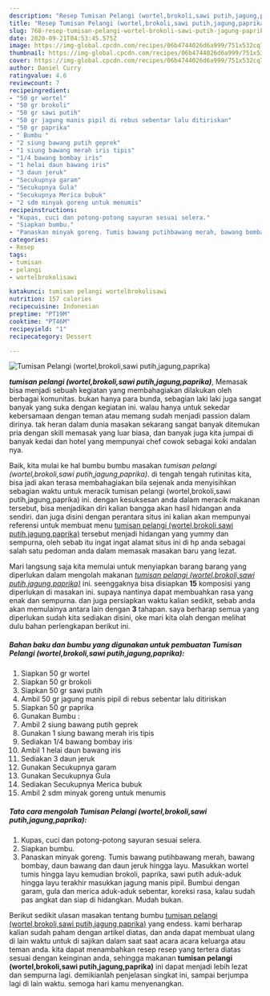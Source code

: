 ```yaml
---
description: "Resep Tumisan Pelangi (wortel,brokoli,sawi putih,jagung,paprika), Menggugah Selera"
title: "Resep Tumisan Pelangi (wortel,brokoli,sawi putih,jagung,paprika), Menggugah Selera"
slug: 768-resep-tumisan-pelangi-wortel-brokoli-sawi-putih-jagung-paprika-menggugah-selera
date: 2020-09-21T04:53:45.575Z
image: https://img-global.cpcdn.com/recipes/06b4744026d6a999/751x532cq70/tumisan-pelangi-wortelbrokolisawi-putihjagungpaprika-foto-resep-utama.jpg
thumbnail: https://img-global.cpcdn.com/recipes/06b4744026d6a999/751x532cq70/tumisan-pelangi-wortelbrokolisawi-putihjagungpaprika-foto-resep-utama.jpg
cover: https://img-global.cpcdn.com/recipes/06b4744026d6a999/751x532cq70/tumisan-pelangi-wortelbrokolisawi-putihjagungpaprika-foto-resep-utama.jpg
author: Daniel Curry
ratingvalue: 4.6
reviewcount: 7
recipeingredient:
- "50 gr wortel"
- "50 gr brokoli"
- "50 gr sawi putih"
- "50 gr jagung manis pipil di rebus sebentar lalu ditiriskan"
- "50 gr paprika"
- " Bumbu "
- "2 siung bawang putih geprek"
- "1 siung bawang merah iris tipis"
- "1/4 bawang bombay iris"
- "1 helai daun bawang iris"
- "3 daun jeruk"
- "Secukupnya garam"
- "Secukupnya Gula"
- "Secukupnya Merica bubuk"
- "2 sdm minyak goreng untuk menumis"
recipeinstructions:
- "Kupas, cuci dan potong-potong sayuran sesuai selera."
- "Siapkan bumbu."
- "Panaskan minyak goreng. Tumis bawang putihbawang merah, bawang bombay, daun bawang dan daun jeruk hingga layu. Masukkan wortel tumis hingga layu kemudian brokoli, paprika, sawi putih aduk-aduk hingga layu terakhir masukkan jagung manis pipil. Bumbui dengan garam, gula dan merica aduk-aduk sebentar, koreksi rasa, kalau sudah pas angkat dan siap di hidangkan. Mudah bukan."
categories:
- Resep
tags:
- tumisan
- pelangi
- wortelbrokolisawi

katakunci: tumisan pelangi wortelbrokolisawi 
nutrition: 157 calories
recipecuisine: Indonesian
preptime: "PT19M"
cooktime: "PT46M"
recipeyield: "1"
recipecategory: Dessert

---
```



![Tumisan Pelangi (wortel,brokoli,sawi putih,jagung,paprika)](https://img-global.cpcdn.com/recipes/06b4744026d6a999/751x532cq70/tumisan-pelangi-wortelbrokolisawi-putihjagungpaprika-foto-resep-utama.jpg)

<b><i>tumisan pelangi (wortel,brokoli,sawi putih,jagung,paprika)</i></b>, Memasak bisa menjadi sebuah kegiatan yang membahagiakan dilakukan oleh berbagai komunitas. bukan hanya para bunda, sebagian laki laki juga sangat banyak yang suka dengan kegiatan ini. walau hanya untuk sekedar kebersamaan dengan teman atau memang sudah menjadi passion dalam dirinya. tak heran dalam dunia masakan sekarang sangat banyak ditemukan pria dengan skill memasak yang luar biasa, dan banyak juga kita jumpai di banyak kedai dan hotel yang mempunyai chef cowok sebagai koki andalan nya.

Baik, kita mulai ke hal bumbu bumbu masakan <i>tumisan pelangi (wortel,brokoli,sawi putih,jagung,paprika)</i>. di tengah tengah rutinitas kita, bisa jadi akan terasa membahagiakan bila sejenak anda menyisihkan sebagian waktu untuk meracik tumisan pelangi (wortel,brokoli,sawi putih,jagung,paprika) ini. dengan kesuksesan anda dalam meracik makanan tersebut, bisa menjadikan diri kalian bangga akan hasil hidangan anda sendiri. dan juga disini dengan perantara situs ini kalian akan mempunyai referensi untuk membuat menu <u>tumisan pelangi (wortel,brokoli,sawi putih,jagung,paprika)</u> tersebut menjadi hidangan yang yummy dan sempurna, oleh sebab itu ingat ingat alamat situs ini di hp anda sebagai salah satu pedoman anda dalam memasak masakan baru yang lezat.




Mari langsung saja kita memulai untuk menyiapkan barang barang yang diperlukan dalam mengolah makanan <u><i>tumisan pelangi (wortel,brokoli,sawi putih,jagung,paprika)</i></u> ini. seenggaknya bisa disiapkan <b>15</b> komposisi yang diperlukan di masakan ini. supaya nantinya dapat membuahkan rasa yang enak dan sempurna. dan juga persiapkan waktu kalian sedikit, sebab anda akan memulainya antara lain dengan <b>3</b> tahapan. saya berharap semua yang diperlukan sudah kita sediakan disini, oke mari kita olah dengan melihat dulu bahan perlengkapan berikut ini.

<!--inarticleads1-->

##### Bahan baku dan bumbu yang digunakan untuk pembuatan Tumisan Pelangi (wortel,brokoli,sawi putih,jagung,paprika):

1. Siapkan 50 gr wortel
1. Siapkan 50 gr brokoli
1. Siapkan 50 gr sawi putih
1. Ambil 50 gr jagung manis pipil di rebus sebentar lalu ditiriskan
1. Siapkan 50 gr paprika
1. Gunakan  Bumbu :
1. Ambil 2 siung bawang putih geprek
1. Gunakan 1 siung bawang merah iris tipis
1. Sediakan 1/4 bawang bombay iris
1. Ambil 1 helai daun bawang iris
1. Sediakan 3 daun jeruk
1. Gunakan Secukupnya garam
1. Gunakan Secukupnya Gula
1. Sediakan Secukupnya Merica bubuk
1. Ambil 2 sdm minyak goreng untuk menumis




<!--inarticleads2-->

##### Tata cara mengolah Tumisan Pelangi (wortel,brokoli,sawi putih,jagung,paprika):

1. Kupas, cuci dan potong-potong sayuran sesuai selera.
1. Siapkan bumbu.
1. Panaskan minyak goreng. Tumis bawang putihbawang merah, bawang bombay, daun bawang dan daun jeruk hingga layu. Masukkan wortel tumis hingga layu kemudian brokoli, paprika, sawi putih aduk-aduk hingga layu terakhir masukkan jagung manis pipil. Bumbui dengan garam, gula dan merica aduk-aduk sebentar, koreksi rasa, kalau sudah pas angkat dan siap di hidangkan. Mudah bukan.




Berikut sedikit ulasan masakan tentang bumbu <u>tumisan pelangi (wortel,brokoli,sawi putih,jagung,paprika)</u> yang endess. kami berharap kalian sudah paham dengan artikel diatas, dan anda dapat membuat ulang di lain waktu untuk di sajikan dalam saat saat acara acara keluarga atau teman anda. kita dapat menambahkan resep resep yang tertera diatas sesuai dengan keinginan anda, sehingga makanan <b>tumisan pelangi (wortel,brokoli,sawi putih,jagung,paprika)</b> ini dapat menjadi lebih lezat dan sempurna lagi. demikianlah penjelasan singkat ini, sampai berjumpa lagi di lain waktu. semoga hari kamu menyenangkan.
